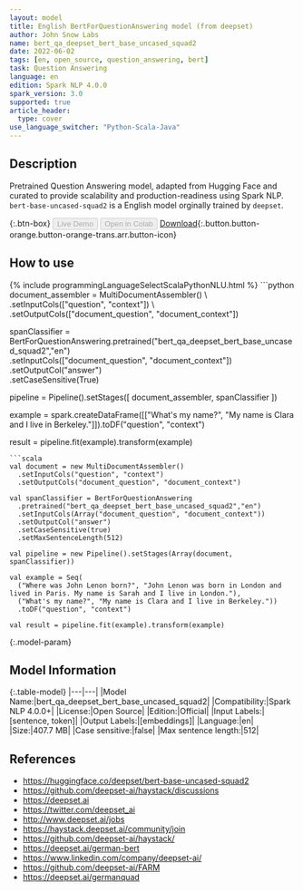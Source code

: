 ```yaml
---
layout: model
title: English BertForQuestionAnswering model (from deepset)
author: John Snow Labs
name: bert_qa_deepset_bert_base_uncased_squad2
date: 2022-06-02
tags: [en, open_source, question_answering, bert]
task: Question Answering
language: en
edition: Spark NLP 4.0.0
spark_version: 3.0
supported: true
article_header:
  type: cover
use_language_switcher: "Python-Scala-Java"
---
```


## Description

Pretrained Question Answering model, adapted from Hugging Face and curated to provide scalability and production-readiness using Spark NLP. `bert-base-uncased-squad2` is a English model orginally trained by `deepset`.

{:.btn-box}
<button class="button button-orange" disabled>Live Demo</button>
<button class="button button-orange" disabled>Open in Colab</button>
[Download](https://s3.amazonaws.com/auxdata.johnsnowlabs.com/public/models/bert_qa_deepset_bert_base_uncased_squad2_en_4.0.0_3.0_1654181480200.zip){:.button.button-orange.button-orange-trans.arr.button-icon}

## How to use



<div class="tabs-box" markdown="1">
{% include programmingLanguageSelectScalaPythonNLU.html %}
```python
document_assembler = MultiDocumentAssembler() \ 
    .setInputCols(["question", "context"]) \
    .setOutputCols(["document_question", "document_context"])

spanClassifier = BertForQuestionAnswering.pretrained("bert_qa_deepset_bert_base_uncased_squad2","en") \
    .setInputCols(["document_question", "document_context"]) \
    .setOutputCol("answer") \
    .setCaseSensitive(True)

pipeline = Pipeline().setStages([
    document_assembler,
    spanClassifier
])

example = spark.createDataFrame([["What's my name?", "My name is Clara and I live in Berkeley."]]).toDF("question", "context")

result = pipeline.fit(example).transform(example)
```
```scala
val document = new MultiDocumentAssembler()
  .setInputCols("question", "context")
  .setOutputCols("document_question", "document_context")

val spanClassifier = BertForQuestionAnswering
  .pretrained("bert_qa_deepset_bert_base_uncased_squad2","en")
  .setInputCols(Array("document_question", "document_context"))
  .setOutputCol("answer")
  .setCaseSensitive(true)
  .setMaxSentenceLength(512)

val pipeline = new Pipeline().setStages(Array(document, spanClassifier))

val example = Seq(
  ("Where was John Lenon born?", "John Lenon was born in London and lived in Paris. My name is Sarah and I live in London."),
  ("What's my name?", "My name is Clara and I live in Berkeley."))
  .toDF("question", "context")

val result = pipeline.fit(example).transform(example)
```
</div>

{:.model-param}
## Model Information

{:.table-model}
|---|---|
|Model Name:|bert_qa_deepset_bert_base_uncased_squad2|
|Compatibility:|Spark NLP 4.0.0+|
|License:|Open Source|
|Edition:|Official|
|Input Labels:|[sentence, token]|
|Output Labels:|[embeddings]|
|Language:|en|
|Size:|407.7 MB|
|Case sensitive:|false|
|Max sentence length:|512|

## References

- https://huggingface.co/deepset/bert-base-uncased-squad2
- https://github.com/deepset-ai/haystack/discussions
- https://deepset.ai
- https://twitter.com/deepset_ai
- http://www.deepset.ai/jobs
- https://haystack.deepset.ai/community/join
- https://github.com/deepset-ai/haystack/
- https://deepset.ai/german-bert
- https://www.linkedin.com/company/deepset-ai/
- https://github.com/deepset-ai/FARM
- https://deepset.ai/germanquad